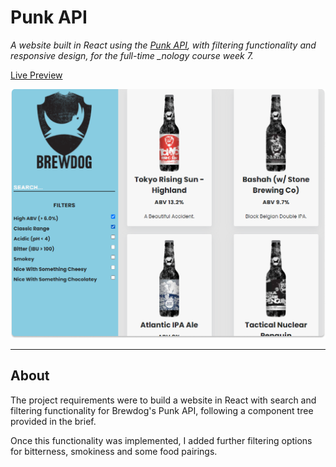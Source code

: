 # Punk API

<em> A website built in React using the [Punk API](https://punkapi.com/), with filtering functionality and responsive design, for the full-time \_nology course week 7.</em>

[Live Preview](https://ism90.github.io/beers-api/)

![Punk API ](https://github.com/ism90/beers-api/blob/main/src/assets/Punk.png)

---
## About 

The project requirements were to build a website in React with search and filtering functionality for Brewdog's Punk API, following a component tree provided in the brief. 

Once this functionality was implemented, I added further filtering options for bitterness, smokiness and some food pairings.




